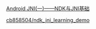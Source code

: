 



[Android JNI(一)——NDK与JNI基础](https://www.jianshu.com/p/87ce6f565d37)


[cb858504/ndk_jni_learning_demo](https://github.com/cb858504/ndk_jni_learning_demo)






